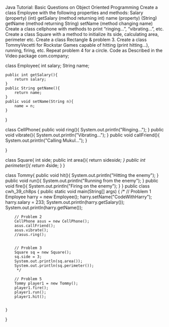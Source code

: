 Java Tutorial: Basic Questions on Object Oriented Programming
Create a class Employee with the following properties and methods:
Salary (property) (int)
getSalary (method returning int)
name (property) (String)
getName (method returning String)
setName (method changing name)
Create a class cellphone with methods to print “ringing…”, “vibrating…”, etc.
Create a class Square with a method to initialize its side, calculating area, perimeter etc.
Create a class Rectangle & problem 3.
Create a class TommyVecetti for Rockstar Games capable of hitting (print hitting…), running, firing, etc.
Repeat problem 4 for a circle.
Code as Described in the Video
package com.company;

class Employee{
    int salary;
    String name;

    public int getSalary(){
        return salary;
    }
    public String getName(){
        return name;
    }
    public void setName(String n){
        name = n;
    }
}

class CellPhone{
    public void ring(){
        System.out.println("Ringing...");
    }
    public void vibrate(){
        System.out.println("Vibrating...");
    }
    public void callFriend(){
        System.out.println("Calling Mukul...");
    }

}

class Square{
    int side;
    public int area(){
        return side*side;
    }
    public int perimeter(){
        return 4*side;
    }
}

class Tommy{
    public void hit(){
        System.out.println("Hitting the enemy");
    }
    public void run(){
        System.out.println("Running from the enemy");
    }
    public void fire(){
        System.out.println("Firing on the enemy");
    }
}
public class cwh_39_ch8ps {
    public static void main(String[] args) {
        /*
        // Problem 1
        Employee harry = new Employee();
        harry.setName("CodeWithHarry");
        harry.salary = 233;
        System.out.println(harry.getSalary());
        System.out.println(harry.getName());

        // Problem 2
        CellPhone asus = new CellPhone();
        asus.callFriend();
        asus.vibrate();
        //asus.ring();


        // Problem 3
        Square sq = new Square();
        sq.side = 3;
        System.out.println(sq.area());
        System.out.println(sq.perimeter());
         */

        // Problem 5
        Tommy player1 = new Tommy();
        player1.fire();
        player1.run();
        player1.hit();


    }
}
